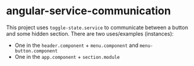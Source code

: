 # angular-service-communication

This project uses `toggle-state.service` to communicate between a button and some hidden section. There are two uses/examples (instances):

- One in the `header.component` + `menu.component` and `menu-button.component`
- One in the `app.component` + `section.module`
